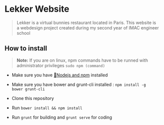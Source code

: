 # Lekker Website
> Lekker is a virtual bunnies restaurant located in Paris.
> This website is a webdesign project created during my second year of IMAC engineer school

## How to install
> **Note:**
> If you are on linux, npm commands have to be runned with administrator privileges `sudo npm (command)`

- Make sure you have [:link:Nodejs and npm](https://nodejs.org/) installed

- Make sure you have bower and grunt-cli installed : 
`npm install -g bower grunt-cli`

- Clone this repository

- Run `bower install && npm install`

- Run `grunt` for building and `grunt serve` for coding
